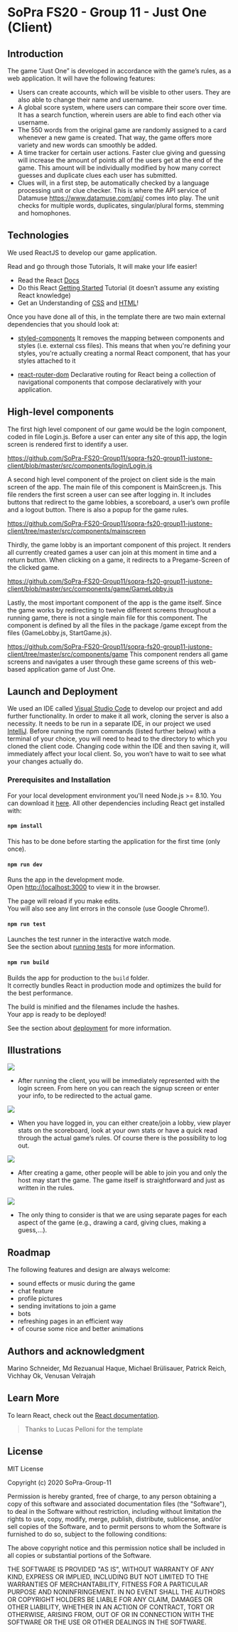# SoPra FS20 - Group 11 - Just One (Client)

## Introduction

The game “Just One” is developed in accordance with the game’s rules, as a web application. It will have the following features:

- Users can create accounts, which will be visible to other users. They are also able to change their name and username.
- A global score system, where users can compare their score over time. It has a search function, wherein users are able to find each other via username.
- The 550 words from the original game are randomly assigned to a card whenever a new game is created. That way, the game offers more variety and new words can smoothly be added.
- A time tracker for certain user actions. Faster clue giving and guessing will increase the amount of points all of the users get at the end of the game. This amount will be individually modified by how many correct guesses and duplicate clues each user has submitted.
- Clues will, in a first step, be automatically checked by a language processing unit or clue checker. This is where the API service of Datamuse https://www.datamuse.com/api/ comes into play. The unit checks for multiple words, duplicates, singular/plural forms, stemming and homophones.

## Technologies

We used ReactJS to develop our game application.

Read and go through those Tutorials, It will make your life easier!

- Read the React [Docs](https://reactjs.org/docs/getting-started.html)
- Do this React [Getting Started](https://reactjs.org/tutorial/tutorial.html) Tutorial (it doesn’t assume any existing React knowledge)
- Get an Understanding of [CSS](http://localhost:3000) and [HTML](https://www.w3schools.com/html/html_intro.asp)!

Once you have done all of this, in the template there are two main external dependencies that you should look at:

- [styled-components](https://www.styled-components.com/docs)
  It removes the mapping between components and styles (i.e. external css files). This means that when you're defining your styles, you're actually creating a normal React component, that has your styles attached to it
* [react-router-dom](https://reacttraining.com/react-router/web/guides/quick-start) Declarative routing for React being a collection of navigational components that compose declaratively with your application. 

<!-- ## IDE Recommendation
As a student, you have the possibility with [JetBrains](https://www.jetbrains.com/student/) to obtain a free individual license and have access to several IDEs. 
We recommend you to use [WebStorm](https://www.jetbrains.com/webstorm/specials/webstorm/webstorm.html?gclid=EAIaIQobChMIyPOj5f723wIVqRXTCh3SKwtYEAAYASAAEgLtMvD_BwE&gclsrc=aw.ds) for your front-end. 
Once you have downloaded and installed it, you can add the following WebStorm plugins: 
> Go to Preferences > Plugins > Browse Repositories and look for: 
* [styled-components](https://plugins.jetbrains.com/plugin/9997-styled-components) (provides coding assistance like CSS Highlighting for Styled Components)
* [prettier](https://plugins.jetbrains.com/plugin/10456-prettier) (a smart code formatter)
* [Material Theme UI](https://plugins.jetbrains.com/plugin/8006-material-theme-ui) (Material Theme for Jetbrains IDEs, allowing a total customization of the IDE including Themes, Color Schemes, Icons and many other features.)

Feel free to use other IDEs (e.g. [VisualStudio](https://code.visualstudio.com/)) if you want.  -->
## High-level components

The first high level component of our game would be the login component, coded in file Login.js. Before a user can enter any site of this app, the login screen is rendered first to identify a user.

https://github.com/SoPra-FS20-Group11/sopra-fs20-group11-justone-client/blob/master/src/components/login/Login.js

A second high level component of the project on client side is the main screen of the app. The main file of this component is MainScreen.js. This file renders the first screen a user can see after logging in. It includes buttons that redirect to the game lobbies, a scoreboard, a user’s own profile and a logout button. There is also a popup for the game rules.

https://github.com/SoPra-FS20-Group11/sopra-fs20-group11-justone-client/tree/master/src/components/mainscreen

Thirdly, the game lobby is an important component of this project. It renders all currently created games a user can join at this moment in time and a return button. When clicking on a game, it redirects to a Pregame-Screen of the clicked game. 

https://github.com/SoPra-FS20-Group11/sopra-fs20-group11-justone-client/blob/master/src/components/game/GameLobby.js

Lastly, the most important component of the app is the game itself. Since the game works by redirecting to twelve different screens throughout a running game, there is not a single main file for this component. The component is defined by all the files in the package /game except from the files {GameLobby.js, StartGame.js}.

https://github.com/SoPra-FS20-Group11/sopra-fs20-group11-justone-client/tree/master/src/components/game
This component renders all game screens and navigates a user through these game screens of this web-based application game of Just One.

## Launch and Deployment

We used an IDE called [Visual Studio Code](https://code.visualstudio.com/) to develop our project and add further functionality. 
In order to make it all work, cloning the server is also a necessity. It needs to be run in a separate IDE, in our project we used [IntelliJ](https://www.jetbrains.com/idea/).
Before running the npm commands (listed further below) with a terminal of your choice, you will need to head to the directory to which you cloned the client code.
Changing code within the IDE and then saving it, will immediately affect your local client. So, you won’t have to wait to see what your changes actually do.


### Prerequisites and Installation

For your local development environment you'll need Node.js >= 8.10. You can download it [here](https://nodejs.org). All other dependencies including React get installed with:

#### `npm install`

This has to be done before starting the application for the first time (only once).

#### `npm run dev`

Runs the app in the development mode.<br>
Open [http://localhost:3000](http://localhost:3000) to view it in the browser.

The page will reload if you make edits.<br>
You will also see any lint errors in the console (use Google Chrome!).

#### `npm run test`

Launches the test runner in the interactive watch mode.<br>
See the section about [running tests](https://facebook.github.io/create-react-app/docs/running-tests) for more information.

#### `npm run build`

Builds the app for production to the `build` folder.<br>
It correctly bundles React in production mode and optimizes the build for the best performance.

The build is minified and the filenames include the hashes.<br>
Your app is ready to be deployed!

See the section about [deployment](https://facebook.github.io/create-react-app/docs/deployment) for more information.


## Illustrations

![](Images/Login.png)
- After running the client, you will be immediately represented with the login screen. From here on you can reach the signup screen or enter your info, to be redirected to the actual game.

![](Images/MainScreen.png)
- When you have logged in, you can either create/join a lobby, view player stats on the scoreboard, look at your own stats or have a quick read through the actual game’s rules. Of course there is the possibility to log out.

![](Images/GameLobby.png)
- After creating a game, other people will be able to join you and only the host may start the game. The game itself is straightforward and just as written in the rules.

![](Images/WaitingForDraw.png)
- The only thing to consider is that we are using separate pages for each aspect of the game (e.g., drawing a card, giving clues, making a guess,...).

## Roadmap

The following features and design are always welcome: 
  - sound effects or music during the game
  - chat feature
  - profile pictures
  - sending invitations to join a game
  - bots
  - refreshing pages in an efficient way
  - of course some nice and better animations

## Authors and acknowledgment

Marino Schneider, Md Rezuanual Haque, Michael Brülisauer, Patrick Reich, Vichhay Ok, Venusan Velrajah

## Learn More

To learn React, check out the [React documentation](https://reactjs.org/).

>Thanks to Lucas Pelloni for the template

## License

MIT License

Copyright (c) 2020 SoPra-Group-11

Permission is hereby granted, free of charge, to any person obtaining a copy
of this software and associated documentation files (the "Software"), to deal
in the Software without restriction, including without limitation the rights
to use, copy, modify, merge, publish, distribute, sublicense, and/or sell
copies of the Software, and to permit persons to whom the Software is
furnished to do so, subject to the following conditions:

The above copyright notice and this permission notice shall be included in all
copies or substantial portions of the Software.

THE SOFTWARE IS PROVIDED "AS IS", WITHOUT WARRANTY OF ANY KIND, EXPRESS OR
IMPLIED, INCLUDING BUT NOT LIMITED TO THE WARRANTIES OF MERCHANTABILITY,
FITNESS FOR A PARTICULAR PURPOSE AND NONINFRINGEMENT. IN NO EVENT SHALL THE
AUTHORS OR COPYRIGHT HOLDERS BE LIABLE FOR ANY CLAIM, DAMAGES OR OTHER
LIABILITY, WHETHER IN AN ACTION OF CONTRACT, TORT OR OTHERWISE, ARISING FROM,
OUT OF OR IN CONNECTION WITH THE SOFTWARE OR THE USE OR OTHER DEALINGS IN THE
SOFTWARE.
